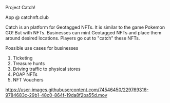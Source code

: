 Project Catch!

App @ catchnft.club

Catch is an platform for Geotagged NFTs. It is similar to the game Pokemon GO! But with NFTs. Businesses can mint Geotagged NFTs and place them around desired locations. Players go out to "catch" these NFTs.

Possible use cases for businesses

1) Ticketing
2) Treasure hunts
3) Driving traffic to physical stores
4) POAP NFTs
5) NFT Vouchers




https://user-images.githubusercontent.com/74546450/229769316-9784683c-29b1-48c0-864f-19da8f2ba55d.mov

